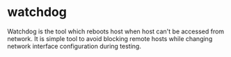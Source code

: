 # watchdog

Watchdog is the tool which reboots host when host can't be accessed from network. It is simple tool to avoid blocking remote hosts while changing network interface configuration during testing.
